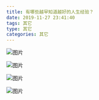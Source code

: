 ```yaml
---
title: 有哪些越早知道越好的人生经验？
date: 2019-11-27 23:41:40
tags: 其它
type: 其它
categories: 其它
---
```



![图片](http://zhanglong292383147.gitee.io/picture_images/picture/other/人生1.jpg)


![图片](http://zhanglong292383147.gitee.io/picture_images/picture/other/人生2.jpg)


![图片](http://zhanglong292383147.gitee.io/picture_images/picture/other/人生3.jpg)


![图片](http://zhanglong292383147.gitee.io/picture_images/picture/other/人生4.jpg)